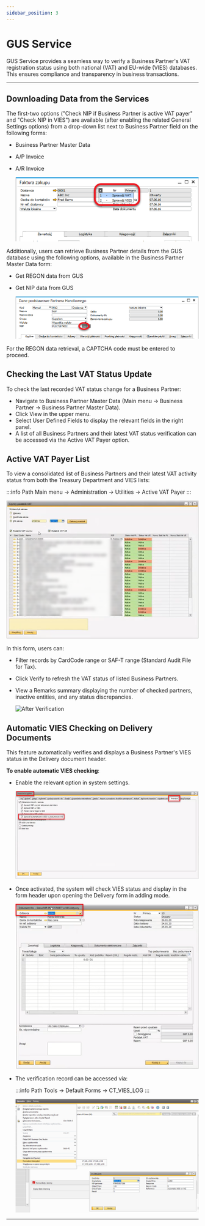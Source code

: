 ```yaml
---
sidebar_position: 3
---
```


# GUS Service

GUS Service provides a seamless way to verify a Business Partner's VAT registration status using both national (VAT) and EU-wide (VIES) databases. This ensures compliance and transparency in business transactions.

---

## Downloading Data from the Services

The first-two options ("Check NIP if Business Partner is active VAT payer" and "Check NIP in VIES") are available (after enabling the related General Settings options) from a drop-down list next to Business Partner field on the following forms:

- Business Partner Master Data
- A/P Invoice
- A/R Invoice

    ![Purchase Invoice](./media/purchase-invoice.png)

Additionally, users can retrieve Business Partner details from the GUS database using the following options, available in the Business Partner Master Data form:

- Get REGON data from GUS
- Get NIP data from GUS

    ![GUS](./media/gus.png)

For the REGON data retrieval, a CAPTCHA code must be entered to proceed.

## Checking the Last VAT Status Update

To check the last recorded VAT status change for a Business Partner:

- Navigate to Business Partner Master Data (Main menu → Business Partner → Business Partner Master Data).
- Click View in the upper menu.
- Select User Defined Fields to display the relevant fields in the right panel.
- A list of all Business Partners and their latest VAT status verification can be accessed via the Active VAT Payer option.

## Active VAT Payer List

To view a consolidated list of Business Partners and their latest VAT activity status from both the Treasury Department and VIES lists:

:::info Path
Main menu → Administration → Utilities → Active VAT Payer
:::

![Active VAT Player](./media/active-vat-player.png)

In this form, users can:

- Filter records by CardCode range or SAF-T range (Standard Audit File for Tax).
- Click Verify to refresh the VAT status of listed Business Partners.
- View a Remarks summary displaying the number of checked partners, inactive entities, and any status discrepancies.

    ![After Verification](./media/after-verification.png)

## Automatic VIES Checking on Delivery Documents

This feature automatically verifies and displays a Business Partner's VIES status in the Delivery document header.

**To enable automatic VIES checking**:

- Enable the relevant option in system settings.

    ![General Settings](./media/general-settings-1.png)

- Once activated, the system will check VIES status and display in the form header upon opening the Delivery form in adding mode.

    ![WZ Checking](./media/wz-checking.png)

- The verification record can be accessed via:

    :::info Path
    Tools → Default Forms → CT_VIES_LOG
    :::

    ![log](./media/log.png)

---
